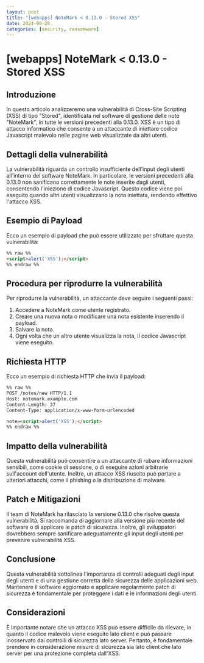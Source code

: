 ```yaml
---
layout: post
title: "[webapps] NoteMark < 0.13.0 - Stored XSS"
date: 2024-08-28
categories: [security, ransomware]
---
```


# [webapps] NoteMark < 0.13.0 - Stored XSS

## Introduzione
In questo articolo analizzeremo una vulnerabilità di Cross-Site Scripting (XSS) di tipo "Stored", identificata nel software di gestione delle note "NoteMark", in tutte le versioni precedenti alla 0.13.0. XSS è un tipo di attacco informatico che consente a un attaccante di iniettare codice Javascript malevolo nelle pagine web visualizzate da altri utenti.

## Dettagli della vulnerabilità
La vulnerabilità riguarda un controllo insufficiente dell'input degli utenti all'interno del software NoteMark. In particolare, le versioni precedenti alla 0.13.0 non sanificano correttamente le note inserite dagli utenti, consentendo l'iniezione di codice Javascript. Questo codice viene poi eseguito quando altri utenti visualizzano la nota iniettata, rendendo effettivo l'attacco XSS.

## Esempio di Payload
Ecco un esempio di payload che può essere utilizzato per sfruttare questa vulnerabilità:

```markdown
%% raw %%
<script>alert('XSS');</script>
%% endraw %%
```

## Procedura per riprodurre la vulnerabilità
Per riprodurre la vulnerabilità, un attaccante deve seguire i seguenti passi:

1. Accedere a NoteMark come utente registrato.
2. Creare una nuova nota o modificare una nota esistente inserendo il payload.
3. Salvare la nota.
4. Ogni volta che un altro utente visualizza la nota, il codice Javascript viene eseguito.

## Richiesta HTTP
Ecco un esempio di richiesta HTTP che invia il payload:

```markdown
%% raw %%
POST /notes/new HTTP/1.1
Host: notemark.example.com
Content-Length: 37
Content-Type: application/x-www-form-urlencoded

note=<script>alert('XSS');</script>
%% endraw %%
```

## Impatto della vulnerabilità 
Questa vulnerabilità può consentire a un attaccante di rubare informazioni sensibili, come cookie di sessione, o di eseguire azioni arbitrarie sull'account dell'utente. Inoltre, un attacco XSS riuscito può portare a ulteriori attacchi, come il phishing o la distribuzione di malware.

## Patch e Mitigazioni
Il team di NoteMark ha rilasciato la versione 0.13.0 che risolve questa vulnerabilità. Si raccomanda di aggiornare alla versione più recente del software o di applicare le patch di sicurezza. Inoltre, gli sviluppatori dovrebbero sempre sanificare adeguatamente gli input degli utenti per prevenire vulnerabilità XSS.

## Conclusione
Questa vulnerabilità sottolinea l'importanza di controlli adeguati degli input degli utenti e di una gestione corretta della sicurezza delle applicazioni web. Mantenere il software aggiornato e applicare regolarmente patch di sicurezza è fondamentale per proteggere i dati e le informazioni degli utenti.

## Considerazioni 
È importante notare che un attacco XSS può essere difficile da rilevare, in quanto il codice malevolo viene eseguito lato client e può passare inosservato dai controlli di sicurezza lato server. Pertanto, è fondamentale prendere in considerazione misure di sicurezza sia lato client che lato server per una protezione completa dall'XSS.

